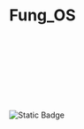 # Fung_OS
<img alt="Static Badge" src="https://img.shields.io/badge/Buy_me_a_coffee-%5E__%5E-blue?link=https%3A%2F%2Fwww.buymeacoffee.com%2FStevenII">
<object alt="Static Badge" src="https://img.shields.io/badge/Buy_me_a_coffee-%5E__%5E-blue?link=www.buymeacoffee.com%2FStevenII">
